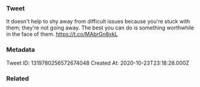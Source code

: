 ### Tweet
It doesn't help to shy away from difficult issues because you're stuck with them; they're not going away. The best you can do is something worthwhile in the face of them. https://t.co/MAbrGn8xkL

### Metadata
Tweet ID: 1319780256572674048
Created At: 2020-10-23T23:18:28.000Z

### Related

